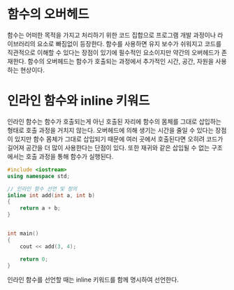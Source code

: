 # 함수의 오버헤드
함수는 어떠한 목적을 가지고 처리하기 위한 코드 집합으로 프로그램 개발 과정이나 라이브러리의 요소로 빠짐없이 등장한다. 함수를 사용하면 유지 보수가 쉬워지고 코드를 직관적으로 이해할 수 있다는 장점이 있기에 필수적인 요소이지만 약간의 오버헤드가 존재한다. 함수의 오버헤드는 함수가 호출되는 과정에서 추가적인 시간, 공간, 자원을 사용하는 현상이다.
# 인라인 함수와 inline 키워드
인라인 함수는 함수가 호출되는게 아닌 호출된 자리에 함수의 몸체를 그대로 삽입하는 형태로 호출 과정을 거치지 않는다. 오버헤드에 의해 생기는 시간을 줄일 수 있다는 장점이 있지만 함수 몸체가 그대로 삽입되기 때문에 여러 곳에서 호출된다면 오히려 코드가 길어져 공간을 더 많이 사용한다는 단점이 있다. 또한 재귀와 같은 삽입될 수 없는 구조에서는 호출 과정을 통해 함수가 실행된다.


``` cpp
#include <iostream>
using namespace std;

// 인라인 함수 선언 및 정의
inline int add(int a, int b)
{
    return a + b;
}


int main()
{
    cout << add(3, 4);

    return 0;
}
```

인라인 함수를 선언할 때는 inline 키워드를 함께 명시하여 선언한다.
